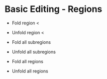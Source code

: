 # Basic Editing - Regions 

* Fold region < 
* Unfold region < 

* Fold all subregions
* Unfold all subregions 

* Fold all regions 
* Unfold all regions 